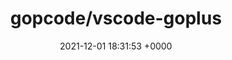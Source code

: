 ---
title: "gopcode/vscode-goplus"
link: "https://github.com/gopcode/vscode-goplus"
date: "2021-12-01 18:31:53 +0000"
---